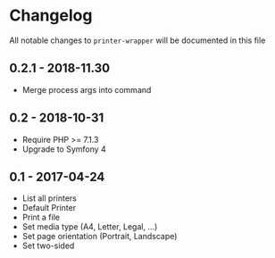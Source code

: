 # Changelog

All notable changes to `printer-wrapper` will be documented in this file

## 0.2.1 - 2018-11.30

- Merge process args into command

## 0.2 - 2018-10-31

- Require PHP >= 7.1.3
- Upgrade to Symfony 4

## 0.1 - 2017-04-24

- List all printers
- Default Printer
- Print a file
- Set media type (A4, Letter, Legal, ...)
- Set page orientation (Portrait, Landscape)
- Set two-sided
